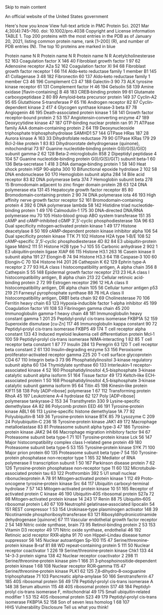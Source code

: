 Skip to main content

An official website of the United States government

Here's how you know
View full-text article in PMC
Protein Sci. 2021 Mar 4;30(4):745–760. doi: 10.1002/pro.4038
Copyright and License information
TABLE 1.
Top 200 proteins with the most entries in the PDB as of January 20, 2021, listing common protein name, rank [1–200] (R), and number of PDB entries (N). The top 10 proteins are marked in blue

Protein name	N	R	Protein name	N	R	Protein name	N	R
Acetylcholinesterase	52	163	Coagulation factor X	146	40	Fibroblast growth factor 1	97	62
Adenosine receptor A2a	52	162	Coagulation factor XI	94	68	Fibroblast growth factor receptor 1	66	114
Aldo‐keto reductase family 1 member B1	145	41	Collagenase 3	48	182	Fibronectin	60	137
Aldo‐keto reductase family 1 member C3	46	196	Complement C3	47	188	Galectin‐3	90	73
ALK tyrosine kinase receptor	61	131	Complement factor H	46	194	Gelsolin	58	139
Amine oxidase [flavin‐containing] B	48	183	CREB‐binding protein	99	61	Glutamate carboxypeptidase 2	80	89
Amyloid‐beta precursor protein	149	37	Cyclin‐A2	95	65	Glutathione S‐transferase P	65	116
Androgen receptor	82	87	Cyclin‐dependent kinase 2	417	4	Glycogen synthase kinase‐3 beta	87	78
Angiogenin	46	195	Death‐associated protein kinase 1	58	141	Growth factor receptor‐bound protein 2	53	157
Angiotensin‐converting enzyme	47	189	Deoxycytidine kinase	47	187	GTP‐binding nuclear protein ran	91	71
ATPase family AAA domain‐containing protein 2	64	119	Deoxynucleoside triphosphate triphosphohydrolase SAMHD1	57	144	GTPase HRas	187	28
Aurora kinase A	163	33	Dihydrofolate reductase	79	90	GTPase KRas	179	29
Bcl‐2‐like protein 1	83	83	Dihydroorotate dehydrogenase (quinone), mitochondrial	73	97	Guanine nucleotide‐binding protein G(I)/G(S)/G(O) subunit gamma‐2	62	128
Beta‐2‐microglobulin	858	2	Dipeptidyl peptidase 4	104	57	Guanine nucleotide‐binding protein G(I)/G(S)/G(T) subunit beta‐1	60	136
Beta‐secretase 1	418	3	DNA damage‐binding protein 1	58	140	Heat shock protein HSP 90‐alpha	300	10
Bifunctional epoxide hydrolase 2	102	58	DNA endonuclease	50	170	Hemoglobin subunit alpha	284	14
Bile acid receptor	83	82	DNA polymerase beta	374	7	Hemoglobin subunit beta	278	15
Bromodomain adjacent to zinc finger domain protein 2B	63	124	DNA polymerase eta	131	45	Hepatocyte growth factor receptor	85	80
Bromodomain‐containing protein 2	90	74	DNA polymerase iota	46	193	High affinity nerve growth factor receptor	52	161
Bromodomain‐containing protein 4	392	6	DNA polymerase lambda	58	142	Histidine triad nucleotide‐binding protein 1	49	176
Calmodulin‐1	175	30	DNA‐directed DNA/RNA polymerase mu	70	105	Histo‐blood group ABO system transferase	151	35
cAMP and cAMP‐inhibited cGMP 3′,5′‐cyclic phosphodiesterase 10A	96	63	Dual specificity mitogen‐activated protein kinase 1	49	177	Histone deacetylase 8	50	169
cAMP‐dependent protein kinase inhibitor alpha	106	54	Dual specificity protein kinase TTK	71	102	Histone H2A type 1‐B/E	108	52
cAMP‐specific 3′,5′‐cyclic phosphodiesterase 4D	82	84	E3 ubiquitin‐protein ligase Mdm2	111	51	Histone H2B type 1‐J	105	55
Carbonic anhydrase 2	902	1	E3 ubiquitin‐protein ligase XIAP	66	115	Histone H3.1	263	16
Casein kinase II subunit alpha	191	27	Elongin‐B	74	94	Histone H3.3	64	118
Caspase‐3	100	60	Elongin‐C	70	104	Histone H4	201	26
Cathepsin K	62	129	Ephrin type‐A receptor 2	77	93	HLA class I histocompatibility antigen, A alpha chain	356	8
Cathepsin S	55	148	Epidermal growth factor receptor	213	23	HLA class I histocompatibility antigen, B alpha chain	213	22
Cellular retinoic acid‐binding protein 2	72	99	Estrogen receptor	296	12	HLA class II histocompatibility antigen, DR alpha chain	105	56
Cellular tumor antigen p53	219	21	Farnesyl pyrophosphate synthase	88	76	HLA class II histocompatibility antigen, DRB1 beta chain	92	69
Cholinesterase	70	106	Ferritin heavy chain	63	123	Hypoxia‐inducible factor 1‐alpha inhibitor	45	199
Coagulation factor VII	108	53	Fibrinogen gamma chain	45	200	Immunoglobulin gamma‐1 heavy chain	48	181
Immunoglobulin heavy constant gamma 1	201	25	Peptidyl‐prolyl cis‐trans isomerase FKBP1A	52	159	Superoxide dismutase [cu‐Zn]	117	46
Immunoglobulin kappa constant	90	72	Peptidyl‐prolyl cis‐trans isomerase FKBP5	49	174	T cell receptor alpha constant	133	43
Induced myeloid leukemia cell differentiation protein Mcl‐1	100	59	Peptidyl‐prolyl cis‐trans isomerase NIMA‐interacting 1	82	85	T cell receptor beta constant 1	87	77
Insulin	284	13	Peregrin	63	120	T cell receptor beta constant 2	61	130
Insulin‐degrading enzyme	53	156	Peroxisome proliferator‐activated receptor gamma	225	20	T‐cell surface glycoprotein CD4	67	110
Integrin beta‐3	73	96	Phosphatidylinositol 3‐kinase regulatory subunit alpha	60	134	Thymidylate synthase	60	133
Interleukin‐1 receptor‐associated kinase 4	52	160	Phosphatidylinositol 4,5‐bisphosphate 3‐kinase catalytic subunit alpha isoform	51	164	Tissue factor	49	173
Keltch‐like ECH‐associated protein 1	50	168	Phosphatidylinositol 4,5‐bisphosphate 3‐kinase catalytic subunit gamma isoform	95	64	Titin	45	198
Kinesin‐like protein KIF11	58	138	Poly [ADP‐ribose] polymerase 1	67	112	Transforming protein RhoA	45	197
Leukotriene A‐4 hydrolase	62	127	Poly [ADP‐ribose] polymerase tankyrase‐2	153	34	Transthyretin	330	9
Lysine‐specific demethylase 4A	82	86	Polycomb protein EED	46	191	Tyrosine‐protein kinase ABL1	66	113
Lysine‐specific histone demethylase 1A	77	92	Polyubiquitin‐B	149	36	Tyrosine‐protein kinase BTK	85	79
Lysozyme C	209	24	Polyubiquitin‐C	236	18	Tyrosine‐protein kinase JAK1	49	172
Macrophage metalloelastase	83	81	Proteasome subunit alpha type‐3	47	186	Tyrosine‐protein kinase JAK2	94	66
Macrophage migration inhibitory factor	94	67	Proteasome subunit beta type‐1	71	101	Tyrosine‐protein kinase Lck	56	147
Major histocompatibility complex class I‐related gene protein	49	180	Proteasome subunit beta type‐5	53	155	Tyrosine‐protein kinase SYK	71	100
Major prion protein	60	135	Proteasome subunit beta type‐7	54	150	Tyrosine‐protein phosphatase non‐receptor type 1	165	32
Mediator of RNA polymerase II transcription subunit 1	50	167	Parkinson disease protein 7	62	126	Tyrosine‐protein phosphatase non‐receptor type 11	60	132
Microtubule‐associated protein tau	63	122	Prothrombin	392	5	U1 small nuclear ribonucleoprotein A	78	91
Mitogen‐activated protein kinase 1	112	49	Proto‐oncogene tyrosine‐protein kinase Src	64	117	Ubiquitin carboxyl‐terminal hydrolase 7	57	143
Mitogen‐activated protein kinase 10	51	165	Receptor of activated protein C kinase	46	190	Ubiquitin‐40S ribosomal protein S27a	72	98
Mitogen‐activated protein kinase 14	243	17	Renin	88	75	Ubiquitin‐60S ribosomal protein L40	67	109
Neutrophil gelatinase‐associated lipocalin	54	151	REST corepressor 1	53	154	Urokinase‐type plasminogen activator	148	39
Nicotinamide phosphoribosyltransferase	63	121	Ribosyldihydronicotinamide dehydrogenase [quinone]	67	111	Vascular endothelial growth factor receptor 2	54	149
Nitric oxide synthase, brain	73	95	Retinol‐binding protein 2	53	153	Vitamin D3 receptor	49	171
Nitric oxide synthase, endothelial	46	192	Retinoic acid receptor RXR‐alpha	91	70	von Hippel–Lindau disease tumor suppressor	56	145
Nuclear autoantigen Sp‐100	115	47	Serine/threonine‐protein kinase B‐raf	81	88	WD repeat‐containing protein 5	111	50
Nuclear receptor coactivator 1	226	19	Serine/threonine‐protein kinase Chk1	133	44	14–3‐3 protein sigma	138	42
Nuclear receptor coactivator 2	298	11	Serine/threonine‐protein kinase pim‐1	166	31	3‐phosphoinositide‐dependent protein kinase 1	68	108
Nuclear receptor ROR‐gamma	115	47	Serine/threonine‐protein kinase PLK1	62	125	7,8‐dihydro‐8‐oxoguanine triphosphatase	71	103
Pancreatic alpha‐amylase	50	166	Serotransferrin	47	185	40S ribosomal protein S6	49	178
Peptidyl‐prolyl cis‐trans isomerase A	148	38	Serum albumin	115	48	40S ribosomal protein S17	48	184
Peptidyl‐prolyl cis‐trans isomerase F, mitochondrial	49	175	Small ubiquitin‐related modifier 1	53	152	40S ribosomal protein S23	49	179
Peptidyl‐prolyl cis‐trans isomerase FKBP1A	52	158	Son of seven less homolog 1	68	107			
HHS Vulnerability Disclosure
Tell us what you think!